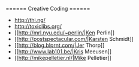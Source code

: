 ====== Creative Coding ======
* http://thi.ng/
* http://toxiclibs.org/
* [[http://mrl.nyu.edu/~perlin/|Ken Perlin]]
* [[http://postspectacular.com/|Karsten Schmidt]]
* [[http://blog.blprnt.com/|Jer Thorp]]
* [[http://www.lab101.be/|Kris Meeusen]]
* [[http://mikepelletier.nl/|Mike Pelletier]]